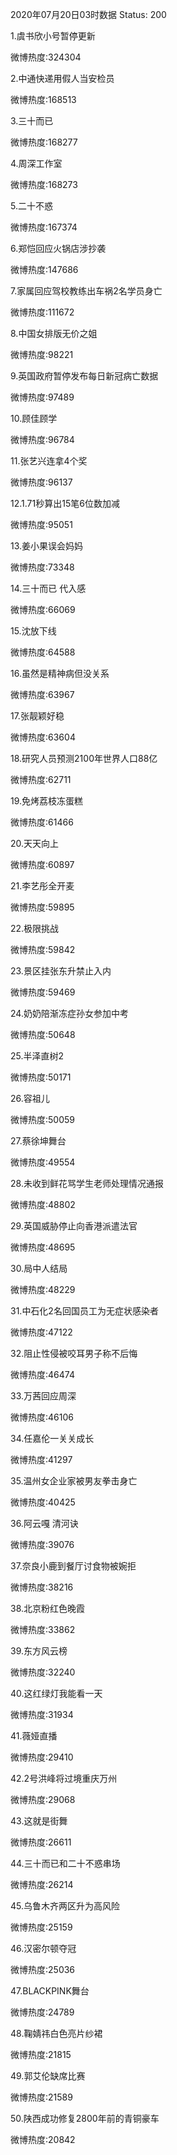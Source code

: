 2020年07月20日03时数据
Status: 200

1.虞书欣小号暂停更新

微博热度:324304

2.中通快递用假人当安检员

微博热度:168513

3.三十而已

微博热度:168277

4.周深工作室

微博热度:168273

5.二十不惑

微博热度:167374

6.郑恺回应火锅店涉抄袭

微博热度:147686

7.家属回应驾校教练出车祸2名学员身亡

微博热度:111672

8.中国女排版无价之姐

微博热度:98221

9.英国政府暂停发布每日新冠病亡数据

微博热度:97489

10.顾佳顾学

微博热度:96784

11.张艺兴连拿4个奖

微博热度:96137

12.1.71秒算出15笔6位数加减

微博热度:95051

13.姜小果误会妈妈

微博热度:73348

14.三十而已 代入感

微博热度:66069

15.沈放下线

微博热度:64588

16.虽然是精神病但没关系

微博热度:63967

17.张靓颖好稳

微博热度:63604

18.研究人员预测2100年世界人口88亿

微博热度:62711

19.免烤荔枝冻蛋糕

微博热度:61466

20.天天向上

微博热度:60897

21.李艺彤全开麦

微博热度:59895

22.极限挑战

微博热度:59842

23.景区挂张东升禁止入内

微博热度:59469

24.奶奶陪渐冻症孙女参加中考

微博热度:50648

25.半泽直树2

微博热度:50171

26.容祖儿

微博热度:50059

27.蔡徐坤舞台

微博热度:49554

28.未收到鲜花骂学生老师处理情况通报

微博热度:48802

29.英国威胁停止向香港派遣法官

微博热度:48695

30.局中人结局

微博热度:48229

31.中石化2名回国员工为无症状感染者

微博热度:47122

32.阻止性侵被咬耳男子称不后悔

微博热度:46474

33.万茜回应周深

微博热度:46106

34.任嘉伦一关关成长

微博热度:41297

35.温州女企业家被男友拳击身亡

微博热度:40425

36.阿云嘎 清河诀

微博热度:39076

37.奈良小鹿到餐厅讨食物被婉拒

微博热度:38216

38.北京粉红色晚霞

微博热度:33862

39.东方风云榜

微博热度:32240

40.这红绿灯我能看一天

微博热度:31934

41.薇娅直播

微博热度:29410

42.2号洪峰将过境重庆万州

微博热度:29068

43.这就是街舞

微博热度:26611

44.三十而已和二十不惑串场

微博热度:26214

45.乌鲁木齐两区升为高风险

微博热度:25159

46.汉密尔顿夺冠

微博热度:25036

47.BLACKPINK舞台

微博热度:24789

48.鞠婧祎白色亮片纱裙

微博热度:21815

49.郭艾伦缺席比赛

微博热度:21589

50.陕西成功修复2800年前的青铜豪车

微博热度:20842


